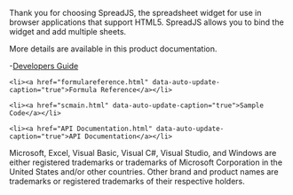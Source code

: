 <p>Thank you for choosing SpreadJS, the spreadsheet&nbsp;widget for use in browser applications that support HTML5. SpreadJS allows you to bind the widget and
add multiple sheets.</p>

<p>More details are available in this product documentation.</p>

-[Developers Guide](https://github.com/PriyankaSec/DemoHelp.github.io/blob/master/DevelopersGuide.md)    

    <li><a href="formulareference.html" data-auto-update-caption="true">Formula Reference</a></li>

    <li><a href="scmain.html" data-auto-update-caption="true">Sample Code</a></li>

    <li><a href="API Documentation.html" data-auto-update-caption="true">API Documentation</a></li>
</ul>

<p>Microsoft, Excel, Visual Basic, Visual C#, Visual Studio, and Windows are either registered trademarks or trademarks of Microsoft Corporation in the United
States and/or other countries. Other brand and product names are trademarks or registered trademarks of their respective holders.</p>
